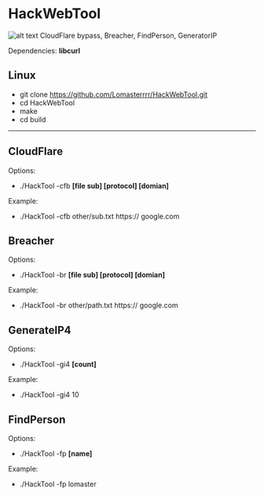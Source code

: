 # HackWebTool
![alt text](https://i.imgur.com/EVnE64N.png)
CloudFlare bypass, Breacher, FindPerson, GeneratorIP

Dependencies: **libcurl**
## Linux
- git clone https://github.com/Lomasterrrr/HackWebTool.git
- cd HackWebTool
- make
- cd build

---------------------

## CloudFlare
Options:
- ./HackTool -cfb **[file sub] [protocol] [domian]**

Example:
- ./HackTool -cfb other/sub.txt https:// google.com

## Breacher
Options:
- ./HackTool -br **[file sub] [protocol] [domian]**

Example:
- ./HackTool -br other/path.txt https:// google.com

## GenerateIP4
Options:
- ./HackTool -gi4 **[count]**

Example:
- ./HackTool -gi4 10

## FindPerson
Options:
- ./HackTool -fp **[name]**

Example:
- ./HackTool -fp lomaster

